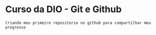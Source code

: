 # Curso da DIO - Git e Github
  
 `Criando meu primeiro repositorio no github para compartilhar meu progresso`
